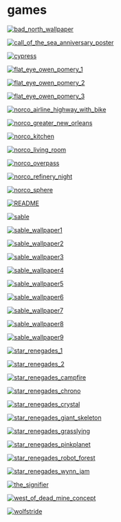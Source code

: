 # games

<a href="bad_north_wallpaper.png"><img alt="bad_north_wallpaper" src="bad_north_wallpaper.png"></a>

<a href="call_of_the_sea_anniversary_poster.png"><img alt="call_of_the_sea_anniversary_poster" src="call_of_the_sea_anniversary_poster.png"></a>

<a href="cypress.png"><img alt="cypress" src="cypress.png"></a>

<a href="flat_eye_owen_pomery_1.jpg"><img alt="flat_eye_owen_pomery_1" src="flat_eye_owen_pomery_1.jpg"></a>

<a href="flat_eye_owen_pomery_2.jpg"><img alt="flat_eye_owen_pomery_2" src="flat_eye_owen_pomery_2.jpg"></a>

<a href="flat_eye_owen_pomery_3.jpg"><img alt="flat_eye_owen_pomery_3" src="flat_eye_owen_pomery_3.jpg"></a>

<a href="norco_airline_highway_with_bike.png"><img alt="norco_airline_highway_with_bike" src="norco_airline_highway_with_bike.png"></a>

<a href="norco_greater_new_orleans.png"><img alt="norco_greater_new_orleans" src="norco_greater_new_orleans.png"></a>

<a href="norco_kitchen.png"><img alt="norco_kitchen" src="norco_kitchen.png"></a>

<a href="norco_living_room.png"><img alt="norco_living_room" src="norco_living_room.png"></a>

<a href="norco_overpass.png"><img alt="norco_overpass" src="norco_overpass.png"></a>

<a href="norco_refinery_night.gif"><img alt="norco_refinery_night" src="norco_refinery_night.gif"></a>

<a href="norco_sphere.png"><img alt="norco_sphere" src="norco_sphere.png"></a>

<a href="README.md"><img alt="README" src="README.md"></a>

<a href="sable.png"><img alt="sable" src="sable.png"></a>

<a href="sable_wallpaper1.jpg"><img alt="sable_wallpaper1" src="sable_wallpaper1.jpg"></a>

<a href="sable_wallpaper2.jpg"><img alt="sable_wallpaper2" src="sable_wallpaper2.jpg"></a>

<a href="sable_wallpaper3.jpg"><img alt="sable_wallpaper3" src="sable_wallpaper3.jpg"></a>

<a href="sable_wallpaper4.jpg"><img alt="sable_wallpaper4" src="sable_wallpaper4.jpg"></a>

<a href="sable_wallpaper5.jpg"><img alt="sable_wallpaper5" src="sable_wallpaper5.jpg"></a>

<a href="sable_wallpaper6.jpg"><img alt="sable_wallpaper6" src="sable_wallpaper6.jpg"></a>

<a href="sable_wallpaper7.jpg"><img alt="sable_wallpaper7" src="sable_wallpaper7.jpg"></a>

<a href="sable_wallpaper8.jpg"><img alt="sable_wallpaper8" src="sable_wallpaper8.jpg"></a>

<a href="sable_wallpaper9.jpg"><img alt="sable_wallpaper9" src="sable_wallpaper9.jpg"></a>

<a href="star_renegades_1.jpg"><img alt="star_renegades_1" src="star_renegades_1.jpg"></a>

<a href="star_renegades_2.png"><img alt="star_renegades_2" src="star_renegades_2.png"></a>

<a href="star_renegades_campfire.jpg"><img alt="star_renegades_campfire" src="star_renegades_campfire.jpg"></a>

<a href="star_renegades_chrono.jpg"><img alt="star_renegades_chrono" src="star_renegades_chrono.jpg"></a>

<a href="star_renegades_crystal.gif"><img alt="star_renegades_crystal" src="star_renegades_crystal.gif"></a>

<a href="star_renegades_giant_skeleton.gif"><img alt="star_renegades_giant_skeleton" src="star_renegades_giant_skeleton.gif"></a>

<a href="star_renegades_grasslying.jpg"><img alt="star_renegades_grasslying" src="star_renegades_grasslying.jpg"></a>

<a href="star_renegades_pinkplanet.png"><img alt="star_renegades_pinkplanet" src="star_renegades_pinkplanet.png"></a>

<a href="star_renegades_robot_forest.gif"><img alt="star_renegades_robot_forest" src="star_renegades_robot_forest.gif"></a>

<a href="star_renegades_wynn_jam.gif"><img alt="star_renegades_wynn_jam" src="star_renegades_wynn_jam.gif"></a>

<a href="the_signifier.png"><img alt="the_signifier" src="the_signifier.png"></a>

<a href="west_of_dead_mine_concept.jpg"><img alt="west_of_dead_mine_concept" src="west_of_dead_mine_concept.jpg"></a>

<a href="wolfstride.jpg"><img alt="wolfstride" src="wolfstride.jpg"></a>

